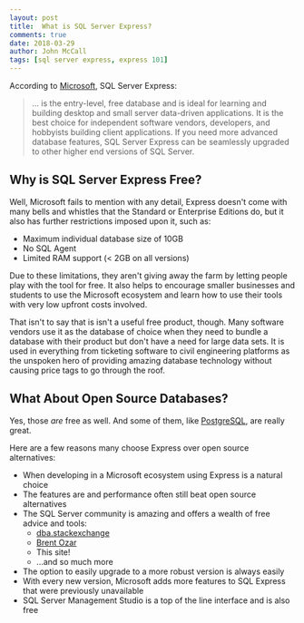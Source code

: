 ```yaml
---
layout: post
title:  What is SQL Server Express?
comments: true
date: 2018-03-29
author: John McCall
tags: [sql server express, express 101]
---
```


According to [Microsoft](https://docs.microsoft.com/en-us/sql/sql-server/editions-and-components-of-sql-server-2017), SQL Server Express:
> ... is the entry-level, free database and is ideal for learning and building desktop and small
server data-driven applications. It is the best choice for independent software vendors, developers,
and hobbyists building client applications. If you need more advanced database features, SQL Server
Express can be seamlessly upgraded to other higher end versions of SQL Server.

## Why is SQL Server Express Free?

Well, Microsoft fails to mention with any detail, Express doesn't come with many bells and whistles
that the Standard or Enterprise Editions do, but it also has further restrictions imposed upon it,
such as:

* Maximum individual database size of 10GB
* No SQL Agent
* Limited RAM support (< 2GB on all versions)

Due to these limitations, they aren't giving away the farm by letting people play with the tool for free.
It also helps to encourage smaller businesses and students to use the Microsoft ecosystem and learn
how to use their tools with very low upfront costs involved.

That isn't to say that is isn't a useful free product, though. Many software vendors use it as
the database of choice when they need to bundle a database with their product but don't have a need
for large data sets. It is used in everything from ticketing software to civil engineering platforms
as the unspoken hero of providing amazing database technology without causing price tags to go through
the roof.

## What About Open Source Databases?

Yes, those *are* free as well. And some of them, like [PostgreSQL](https://www.postgresql.org/), are really great.

Here are a few reasons many choose Express over open source alternatives:

*  When developing in a Microsoft ecosystem using  Express is a natural choice
* The features are and performance often still beat open source alternatives
* The SQL Server community is amazing and offers a wealth of free advice and tools:
  * [dba.stackexchange](http://www.dba.stackexchange.com)
  * [Brent Ozar](https://www.brentozar.com/blog/)
  * This site!
  * ...and so much more
* The option to easily upgrade to a more robust version is always easily
* With every new version, Microsoft adds more features to SQL Express that were previously unavailable
* SQL Server Management Studio is a top of the line interface and is also free

